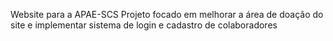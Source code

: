 Website para a APAE-SCS
Projeto focado em melhorar a área de doação do site e implementar sistema de login e cadastro de colaboradores
